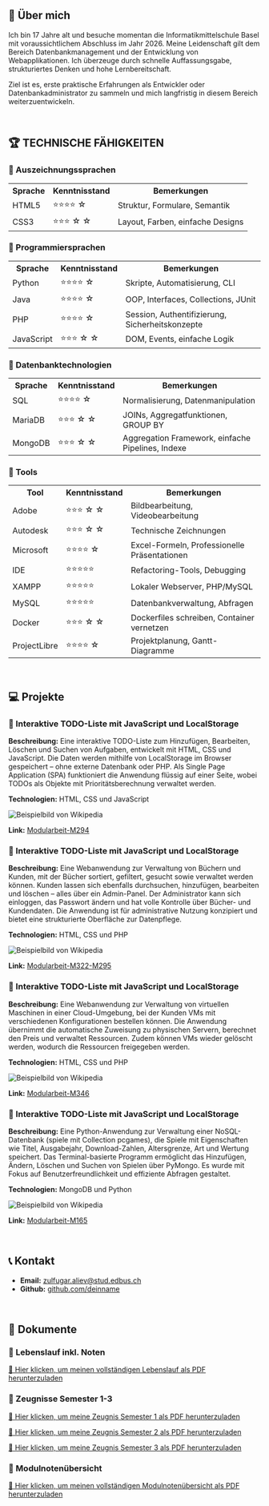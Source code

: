 <!DOCTYPE html>
<html lang="de">
<head>
    <meta charset="UTF-8">
</head>
<body>


<!-- ÜBER MICH -->
<section>
    <h2>👋 Über mich</h2>
    <p>
        Ich bin 17 Jahre alt und besuche momentan die Informatikmittelschule Basel mit voraussichtlichem Abschluss im Jahr 2026.
        Meine Leidenschaft gilt dem Bereich Datenbankmanagement und der Entwicklung von Webapplikationen.
        Ich überzeuge durch schnelle Auffassungsgabe, strukturiertes Denken und hohe Lernbereitschaft.
    </p>
    <p>
        Ziel ist es, erste praktische Erfahrungen als Entwickler oder Datenbankadministrator zu sammeln und mich langfristig in diesem Bereich weiterzuentwickeln.
    </p>
</section>
<br>
<!-- TECHNISCHE FÄHIGKEITEN -->
<h2>🏆 TECHNISCHE FÄHIGKEITEN</h2>

<section>
  <h3>🔹 Auszeichnungssprachen</h3>
  <table>
    <tr>
      <th>Sprache</th>
      <th class="stars">Kenntnisstand</th>
      <th>Bemerkungen</th>
    </tr>
    <tr>
      <td>HTML5</td>
      <td>⭐⭐⭐⭐ ☆</td>
      <td>Struktur, Formulare, Semantik</td>
    </tr>
    <tr>
      <td>CSS3</td>
      <td>⭐⭐⭐ ☆ ☆</td>
      <td>Layout, Farben, einfache Designs</td>
    </tr>
  </table>
</section>

<section>
  <h3>🔹 Programmiersprachen</h3>
  <table>
    <tr>
      <th>Sprache</th>
      <th class="stars">Kenntnisstand</th>
      <th>Bemerkungen</th>
    </tr>
    <tr>
      <td>Python</td>
      <td>⭐⭐⭐⭐ ☆</td>
      <td>Skripte, Automatisierung, CLI</td>
    </tr>
    <tr>
      <td>Java</td>
      <td>⭐⭐⭐⭐ ☆</td>
      <td>OOP, Interfaces, Collections, JUnit</td>
    </tr>
    <tr>
      <td>PHP</td>
      <td>⭐⭐⭐⭐ ☆</td>
      <td>Session, Authentifizierung, Sicherheitskonzepte</td>
    </tr>
    <tr>
      <td>JavaScript</td>
      <td>⭐⭐⭐ ☆ ☆</td>
      <td>DOM, Events, einfache Logik</td>
    </tr>
  </table>
</section>

  <h3>🔹 Datenbanktechnologien</h3>
  <table>
    <tr>
      <th>Sprache</th>
      <th class="stars">Kenntnisstand</th>
      <th>Bemerkungen</th>
    </tr>
    <tr>
      <td>SQL</td>
      <td>⭐⭐⭐⭐ ☆</td>
      <td>Normalisierung, Datenmanipulation</td>
    </tr>
    <tr>
      <td>MariaDB</td>
      <td>⭐⭐⭐ ☆ ☆</td>
      <td>JOINs, Aggregatfunktionen, GROUP BY</td>
    </tr>
    <tr>
      <td>MongoDB</td>
      <td>⭐⭐⭐ ☆ ☆</td>
      <td>Aggregation Framework, einfache Pipelines, Indexe</td>
    </tr>
  </table>
</section>

<section>
  <h3>🔹 Tools</h3>
  <table>
    <tr>
      <th>Tool</th>
      <th class="stars">Kenntnisstand</th>
      <th>Bemerkungen</th>
    </tr>
    <tr>
      <td>Adobe</td>
      <td>⭐⭐⭐ ☆ ☆</td>
      <td>Bildbearbeitung, Videobearbeitung</td>
    </tr>
    <tr>
      <td>Autodesk</td>
      <td>⭐⭐⭐ ☆ ☆</td>
      <td>Technische Zeichnungen</td>
    </tr>
    <tr>
      <td>Microsoft</td>
      <td>⭐⭐⭐⭐ ☆</td>
      <td>Excel-Formeln, Professionelle Präsentationen</td>
    </tr>
    <tr>
      <td>IDE</td>
      <td>⭐⭐⭐⭐⭐</td>
      <td>Refactoring-Tools, Debugging</td>
    </tr>
    <tr>
      <td>XAMPP</td>
      <td>⭐⭐⭐⭐⭐</td>
      <td>Lokaler Webserver, PHP/MySQL</td>
    </tr>
    <tr>
      <td>MySQL</td>
      <td>⭐⭐⭐⭐⭐</td>
      <td>Datenbankverwaltung, Abfragen</td>
    </tr>
    <tr>
      <td>Docker</td>
      <td>⭐⭐⭐ ☆ ☆</td>
      <td>Dockerfiles schreiben, Container vernetzen</td>
    </tr>
    <tr>
      <td>ProjectLibre</td>
      <td>⭐⭐⭐⭐ ☆</td>
      <td>Projektplanung, Gantt-Diagramme</td>
    </tr>
  </table>
</section>
<br>
<h2>💻 Projekte</h2>
<section>
        <h3>🔹 Interaktive TODO-Liste mit JavaScript und LocalStorage</h3>
        <p><strong>Beschreibung:</strong> Eine interaktive TODO-Liste zum Hinzufügen, Bearbeiten, Löschen und Suchen von Aufgaben, entwickelt mit HTML, CSS und JavaScript. Die Daten werden mithilfe von LocalStorage im Browser gespeichert – ohne externe Datenbank oder PHP. Als Single Page Application (SPA) funktioniert die Anwendung flüssig auf einer Seite, wobei TODOs als Objekte mit Prioritätsberechnung verwaltet werden.</p>
        <p><strong>Technologien:</strong> HTML, CSS und JavaScript</p>
        <img src="https://i.imgflip.com/9yav6f.gif" alt="Beispielbild von Wikipedia" />
        <p><strong>Link:</strong> <a href="https://github.com/Simulant235/Modularbeit-M294" target="_blank">Modularbeit-M294</a></p>
</section>

<section>
        <h3>🔹 Interaktive TODO-Liste mit JavaScript und LocalStorage</h3>
        <p><strong>Beschreibung:</strong> Eine Webanwendung zur Verwaltung von Büchern und Kunden, mit der Bücher sortiert, gefiltert, gesucht sowie verwaltet werden können. Kunden lassen sich ebenfalls durchsuchen, hinzufügen, bearbeiten und löschen – alles über ein Admin-Panel. Der Administrator kann sich einloggen, das Passwort ändern und hat volle Kontrolle über Bücher- und Kundendaten. Die Anwendung ist für administrative Nutzung konzipiert und bietet eine strukturierte Oberfläche zur Datenpflege.</p>
        <p><strong>Technologien:</strong> HTML, CSS und PHP</p>
        <img src="https://i.imgflip.com/9yaxnt.gif" alt="Beispielbild von Wikipedia" />
        <p><strong>Link:</strong> <a href="https://github.com/Simulant235/Modularbeit-M322-M295" target="_blank">Modularbeit-M322-M295</a></p>
</section>

<section>
        <h3>🔹 Interaktive TODO-Liste mit JavaScript und LocalStorage</h3>
        <p><strong>Beschreibung:</strong> Eine Webanwendung zur Verwaltung von virtuellen Maschinen in einer Cloud-Umgebung, bei der Kunden VMs mit verschiedenen Konfigurationen bestellen können. Die Anwendung übernimmt die automatische Zuweisung zu physischen Servern, berechnet den Preis und verwaltet Ressourcen. Zudem können VMs wieder gelöscht werden, wodurch die Ressourcen freigegeben werden.</p>
        <p><strong>Technologien:</strong> HTML, CSS und PHP</p>
        <img src="https://i.imgflip.com/9yb0iw.gif" alt="Beispielbild von Wikipedia" />
        <p><strong>Link:</strong> <a href="https://github.com/Simulant235/Modularbeit-M346" target="_blank">Modularbeit-M346</a></p>
</section>

<section>
        <h3>🔹 Interaktive TODO-Liste mit JavaScript und LocalStorage</h3>
        <p><strong>Beschreibung:</strong> Eine Python-Anwendung zur Verwaltung einer NoSQL-Datenbank (spiele mit Collection pcgames), die Spiele mit Eigenschaften wie Titel, Ausgabejahr, Download-Zahlen, Altersgrenze, Art und Wertung speichert. Das Terminal-basierte Programm ermöglicht das Hinzufügen, Ändern, Löschen und Suchen von Spielen über PyMongo. Es wurde mit Fokus auf Benutzerfreundlichkeit und effiziente Abfragen gestaltet.</p>
        <p><strong>Technologien:</strong> MongoDB und Python</p>
        <img src="https://i.imgflip.com/9yb0ul.gif" alt="Beispielbild von Wikipedia" />
        <p><strong>Link:</strong> <a href="https://github.com/Simulant235/Modularbeit-M165" target="_blank">Modularbeit-M165</a></p>
</section>
<br>
<!-- KONTAKT -->
<section>
    <h2>📞 Kontakt</h2>
    <ul>
        <li><strong>Email:</strong> <a href="mailto:zulfugar.aliev@stud.edbus.ch">zulfugar.aliev@stud.edbus.ch</a></li>
        <li><strong>Github:</strong> <a href="https://github.com/Simulant235"  target="_blank">github.com/deinname</a></li>
    </ul>
</section>
<br>
<!-- Dokumente -->
<section>
    <h2>📄 Dokumente</h2>
    <h3>🔹 Lebenslauf inkl. Noten</h3>
    <p>
        <a href="Lebenslauf_Zulfugar_Aliev.pdf" target="_blank">🔗 Hier klicken, um meinen vollständigen Lebenslauf als PDF herunterzuladen</a>
    </p>
    <h3>🔹 Zeugnisse Semester 1-3</h3>
    <p>
        <a href="Zeugnis Sem. 1.jpg" target="_blank">🔗 Hier klicken, um meine Zeugnis Semester 1 als PDF herunterzuladen</a>
    </p>
    <p>
        <a href="Zeugnis Sem. 2.jpg" target="_blank">🔗 Hier klicken, um meine Zeugnis Semester 2 als PDF herunterzuladen</a>
    </p>
    <p>
        <a href="Zeugnis Sem. 3.jpg" target="_blank">🔗 Hier klicken, um meine Zeugnis Semester 3 als PDF herunterzuladen</a>
    </p>
    <h3>🔹 Modulnotenübersicht</h3>
    <p>
        <a href="Modulnotenübersicht.pdf" target="_blank">🔗 Hier klicken, um meinen vollständigen Modulnotenübersicht als PDF herunterzuladen</a>
    </p>
</section>

</body>
</html>
